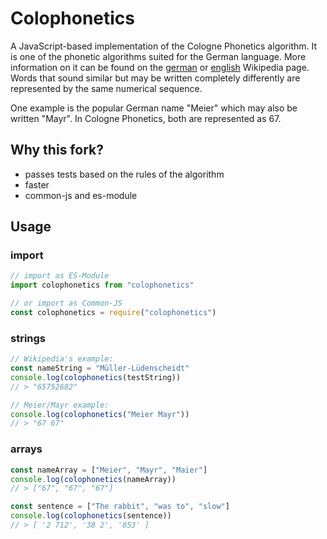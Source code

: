 # Colophonetics

A JavaScript-based implementation of the Cologne Phonetics algorithm. It is one of the phonetic algorithms suited for the German language. More information on it can be found on the [german](https://de.wikipedia.org/wiki/Kölner_Phonetik) or [english](https://en.wikipedia.org/wiki/Cologne_phonetics) Wikipedia page. Words that sound similar but may be written completely differently are represented by the same numerical sequence.

One example is the popular German name "Meier" which may also be written "Mayr". In Cologne Phonetics, both are represented as 67.

## Why this fork?

- passes tests based on the rules of the algorithm
- faster
- common-js and es-module

## Usage

### import

```js
// import as ES-Module
import colophonetics from "colophonetics"

// or import as Common-JS
const colophonetics = require("colophonetics")
```

### strings

```js
// Wikipedia's example:
const nameString = "Müller-Lüdenscheidt"
console.log(colophonetics(testString))
// > "65752682"

// Meier/Mayr example:
console.log(colophonetics("Meier Mayr"))
// > "67 67"
```

### arrays

```js
const nameArray = ["Meier", "Mayr", "Maier"]
console.log(colophonetics(nameArray))
// > ["67", "67", "67"]

const sentence = ["The rabbit", "was to", "slow"]
console.log(colophonetics(sentence))
// > [ '2 712', '38 2', '853' ]
```
